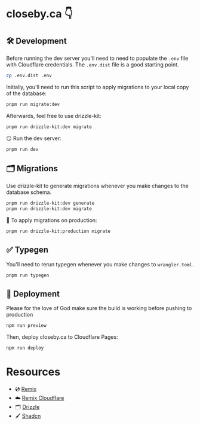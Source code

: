 # closeby.ca 👇

## 🛠️ Development

Before running the dev server you'll need to need to populate the `.env` file with Cloudflare credentials.
The `.env.dist` file is a good starting point.
```sh
cp .env.dist .env
```

Initially, you'll need to run this script to apply migrations to your local copy of the database:
```sh
pnpm run migrate:dev
```
Afterwards, feel free to use drizzle-kit:
```sh
pnpm run drizzle-kit:dev migrate
```

😏 Run the dev server:

```sh
pnpm run dev
```

## 🗂️ Migrations

Use drizzle-kit to generate migrations whenever you make changes to the database schema.
```sh
pnpm run drizzle-kit:dev generate
pnpm run drizzle-kit:dev migrate
```

👹 To apply migrations on production:
```sh
pnpm run drizzle-kit:production migrate
```

## ✅ Typegen

You'll need to rerun typegen whenever you make changes to `wrangler.toml`.
```sh
pnpm run typegen
```

## 🚀 Deployment

Please for the love of God make sure the build is working before pushing to production
```sh
npm run preview
```

Then, deploy closeby.ca to Cloudflare Pages:

```sh
npm run deploy
```


# Resources

- 💿 [Remix](https://remix.run/docs)
- ☁️ [Remix Cloudflare](https://remix.run/guides/vite#cloudflare)
- 🗂️ [Drizzle](https://drizzle.team/docs)
- 🖌️ [Shadcn](https://ui.shadcn.com/docs)